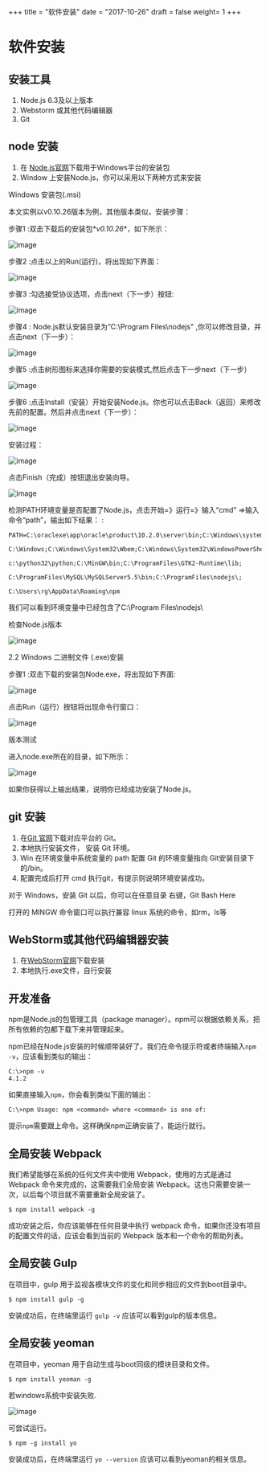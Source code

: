 +++
title = "软件安装"
date = "2017-10-26"
draft = false
weight= 1
+++

软件安装
========

安装工具
--------

1.  Node.js 6.3及以上版本
2.  Webstorm 或其他代码编辑器
3.  Git

node 安装
---------

1.  在 [Node.js官网](http://nodejs.org//)下载用于Windows平台的安装包
2.  Window 上安装Node.js，你可以采用以下两种方式来安装

Windows 安装包(.msi)

本文实例以v0.10.26版本为例，其他版本类似，安装步骤：

步骤1 :双击下载后的安装包\**v0.10.26*\*，如下所示：

![image](./images/import.png)

步骤2 :点击以上的Run(运行)，将出现如下界面：

![image](./images/2.png)

步骤3 :勾选接受协议选项，点击next（下一步）按钮:

![image](./images/3.png)

步骤4 : Node.js默认安装目录为“C:\\Program Files\\nodejs"
,你可以修改目录，并点击next（下一步）：

![image](./images/4.png)

步骤5 :点击树形图标来选择你需要的安装模式,然后点击下一步next（下一步）

![image](./images/5.png)

步骤6
:点击Install（安装）开始安装Node.js。你也可以点击Back（返回）来修改先前的配置。然后并点击next（下一步）：

![image](./images/6.png)

安装过程：

![image](./images/install.png)

点击Finish（完成）按钮退出安装向导。

![image](./images/finish.png)

检测PATH环境变量是否配置了Node.js，点击开始=》运行=》输入“cmd”
=\>输入命令“path”，输出如下结果： :

    PATH=C:\oraclexe\app\oracle\product\10.2.0\server\bin;C:\Windows\system32;

    C:\Windows;C:\Windows\System32\Wbem;C:\Windows\System32\WindowsPowerShell\v1.0\;

    c:\python32\python;C:\MinGW\bin;C:\ProgramFiles\GTK2-Runtime\lib;

    C:\ProgramFiles\MySQL\MySQLServer5.5\bin;C:\ProgramFiles\nodejs\;

    C:\Users\rg\AppData\Roaming\npm

我们可以看到环境变量中已经包含了C:\\Program Files\\nodejs\\

检查Node.js版本

![image](./images/check.png)

2.2 Windows 二进制文件 (.exe)安装

步骤1 :双击下载的安装包Node.exe，将出现如下界面:

![image](./images/exe.png)

点击Run（运行）按钮将出现命令行窗口：

![image](./images/run.png)

版本测试

进入node.exe所在的目录，如下所示：

![image](./images/node.png)

如果你获得以上输出结果，说明你已经成功安装了Node.js。

git 安装
--------

1.  在[Git 官网](https://git-scm.com/download/)下载对应平台的 Git。
2.  本地执行安装文件， 安装 Git 环境。
3.  Win 在环境变量中系统变量的 path 配置 Git 的环境变量指向
    Git安装目录下的/bin。
4.  配置完成后打开 cmd 执行git，有提示则说明环境安装成功。

对于 Windows，安装 Git 以后，你可以在任意目录 右键，Git Bash Here

打开的 MINGW 命令窗口可以执行兼容 linux 系统的命令，如rm，ls等

WebStorm或其他代码编辑器安装
----------------------------

1.  在[WebStorm官网](http://www.jetbrains.com/webstorm/)下载安装
2.  本地执行.exe文件，自行安装

开发准备
--------

npm是Node.js的包管理工具（package
manager）。npm可以根据依赖关系，把所有依赖的包都下载下来并管理起来。

npm已经在Node.js安装的时候顺带装好了。我们在命令提示符或者终端输入`npm -v`，应该看到类似的输出：

    C:\>npm -v
    4.1.2

如果直接输入`npm`，你会看到类似下面的输出：

`C:\>npm Usage: npm <command> where <command> is one of:`

提示`npm`需要跟上命令。这样确保npm正确安装了，能运行就行。

全局安装 Webpack
----------------

我们希望能够在系统的任何文件夹中使用 Webpack，使用的方式是通过 Webpack
命令来完成的，这需要我们全局安装
Webpack。这也只需要安装一次，以后每个项目就不需要重新全局安装了。

```
$ npm install webpack -g
```

成功安装之后，你应该能够在任何目录中执行 webpack
命令，如果你还没有项目的配置文件的话，应该会看到当前的 Webpack
版本和一个命令的帮助列表。

全局安装 Gulp
-------------

在项目中，gulp 用于监视各模块文件的变化和同步相应的文件到boot目录中。

```
$ npm install gulp -g
```

安装成功后，在终端里运行 `gulp -v` 应该可以看到gulp的版本信息。

全局安装 yeoman
---------------

在项目中，yeoman 用于自动生成与boot同级的模块目录和文件。

```
$ npm install yeoman -g
```

若windows系统中安装失败.

![image](./images/yeoman.png)

可尝试运行。

```
$ npm -g install yo
```

安装成功后，在终端里运行 `yo --version` 应该可以看到yeoman的相关信息。
